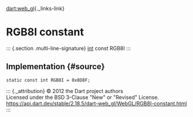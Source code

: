 [dart:web\_gl](../../dart-web_gl/dart-web_gl-library){._links-link}

RGB8I constant
==============

::: {.section .multi-line-signature}
[int](../../dart-core/int-class) const RGB8I
:::

Implementation {#source}
--------------

``` {.language-dart data-language="dart"}
static const int RGB8I = 0x8D8F;
```

::: {._attribution}
© 2012 the Dart project authors\
Licensed under the BSD 3-Clause \"New\" or \"Revised\" License.\
<https://api.dart.dev/stable/2.18.5/dart-web_gl/WebGL/RGB8I-constant.html>
:::
